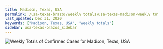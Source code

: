 ```yaml
---
title: Madison, Texas, USA
permalink: /usa-texas-brazos/weekly_totals/usa-texas-madison-weekly_totals.html
last_updated: Dec 31, 2020
keywords: ["Madison, Texas, USA", "weekly totals"]
sidebar: usa-texas-brazos_sidebar
---
```


![Weekly Totals of Confirmed Cases for Madison, Texas, USA](/covid_tracker/images/graphs/usa-texas-madison-weekly_totals_graph.png)
